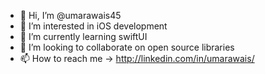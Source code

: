 - 👋 Hi, I’m @umarawais45
- 👀 I’m interested in iOS development
- 🌱 I’m currently learning swiftUI
- 💞️ I’m looking to collaborate on open source libraries
- 📫 How to reach me -> http://linkedin.com/in/umarawais/

<!---
umarawais45/umarawais45 is a ✨ special ✨ repository because its `README.md` (this file) appears on your GitHub profile.
You can click the Preview link to take a look at your changes.
--->
